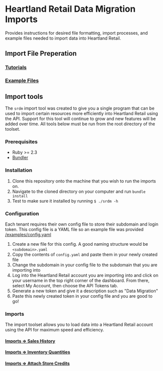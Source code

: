 # Heartland Retail Data Migration Imports

Provides instructions for desired file formatting, import processes, and example files needed to import data into Heartland Retail.

## Import File Preperation

### [Tutorials](./docs/README.md)

### [Example Files](./examples)

## Import tools

The `srdm` import tool was created to give you a single program that can be used to import certain resources more efficiently into Heartland Retail using the API. Support for this tool will continue to grow and new features will be added over time. All tools below must be run from the root directory of the toolset.

### Prerequisites

- Ruby >= 2.3
- [Bundler](http://bundler.io/)

### Installation

1. Clone this repository onto the machine that you wish to run the imports on.
2. Navigate to the cloned directory on your computer and run `bundle install`
3. Test to make sure it installed by running `$ ./srdm -h`

### Configuration

Each tenant requires their own config file to store their subdomain and login token. This config file is a YAML file so an example file was provided [/examples/config.yaml](./examples/config.yaml)

1. Create a new file for this config. A good naming structure would be `<subdomain>.yaml`
2. Copy the contents of `config.yaml` and paste them in your newly created file
3. Change the subdomain in your config file to the subdomain that you are importing into
4. Log into the Heartland Retail account you are importing into and click on your username in the top right corner of the dashboard. From there, select My Account, then choose the API Tokens tab.
5. Generate a new token and give it a description such as "Data Migration"
6. Paste this newly created token in your config file and you are good to go!

### Imports

The import toolset allows you to load data into a Heartland Retail account using the API for maximum speed and efficiency.

#### [Imports => Sales History](./docs/srdm/imports/sales_history.md)

#### [Imports => Inventory Quantities](./docs/srdm/imports/inventory_qtys.md)

#### [Imports => Attach Store Credits](./docs/srdm/imports/attach_store_credits.md)
